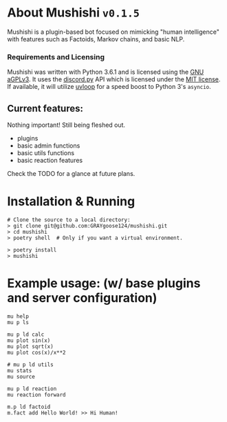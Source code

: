 # About Mushishi ``v0.1.5``
Mushishi is a plugin-based bot focused on mimicking "human intelligence" with
features such as Factoids, Markov chains, and basic NLP.

### Requirements and Licensing
Mushishi was written with Python 3.6.1 and is licensed using the
[GNU aGPLv3](https://www.gnu.org/licenses/why-affero-gpl.html). It uses the
[discord.py](https://github.com/Rapptz/discord.py/tree/rewrite) API which is
licensed under the [MIT license](https://mit-license.org/). If available, it will utilize
[uvloop](https://github.com/MagicStack/uvloop)
for a speed boost to Python 3's `asyncio`.

## Current features:
Nothing important! Still being fleshed out.
* plugins
* basic admin functions
* basic utils functions
* basic reaction features

Check the TODO for a glance at future plans.

# Installation & Running
    # Clone the source to a local directory:
    > git clone git@github.com:GRAYgoose124/mushishi.git
    > cd mushishi
    > poetry shell  # Only if you want a virtual environment.

    > poetry install
    > mushishi

# Example usage: (w/ base plugins and server configuration)
    mu help
    mu p ls

    mu p ld calc
    mu plot sin(x)
    mu plot sqrt(x)
    mu plot cos(x)/x**2

    # mu p ld utils
    mu stats
    mu source

    mu p ld reaction
    mu reaction forward

    m.p ld factoid
    m.fact add Hello World! >> Hi Human!

